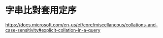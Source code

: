 # 字串比對套用定序

https://docs.microsoft.com/en-us/ef/core/miscellaneous/collations-and-case-sensitivity#explicit-collation-in-a-query
